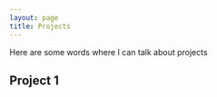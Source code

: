 ```yaml
---
layout: page
title: Projects
---
```



Here are some words where I can talk about projects


## Project 1